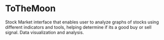 # ToTheMoon
Stock Market interface that enables user to analyze graphs of stocks using different indicators and tools, helping determine if its a good buy or sell signal. Data visualization and analysis.
